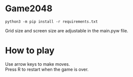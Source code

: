 # Game2048

```
python3 -m pip install -r requirements.txt
```

Grid size and screen size are adjustable in the main.pyw file.

# How to play
Use arrow keys to make moves.\
Press R to restart when the game is over.
